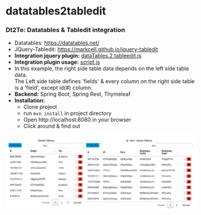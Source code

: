 # datatables2tabledit

### Dt2Te: Datatables & Tabledit integration
- Datatables: https://datatables.net/
- JQuery-Tabledit: https://markcell.github.io/jquery-tabledit
- **Integration jquery plugin:** [dataTables.2.tableedit.js](src/main/resources/public/content/js/dataTables.2.tableedit.js)
- **Integration plugin usage:** [script.js](src/main/resources/public/content/js/script.js)
- In this example, the right side table data depends on the left side table data. <br>
The Left side table defines 'fields' & every column on the right side table is a 'field', except id(#) column.
- **Backend:** Spring Boot, Spring Rest, Thymeleaf
- **Installation:**
  - Clone project
  - run `mvn install` in project directory
  - Open http://localhost:8080 in your browser
  - Click around & find out

![UI example:](doc/dt2te.png "UI screeshot")

